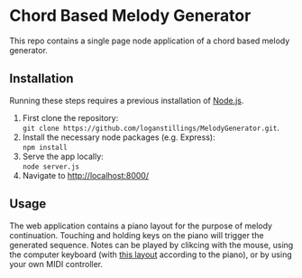 # Chord Based Melody Generator

This repo contains a single page node application of a chord based melody generator.

## Installation

Running these steps requires a previous installation of [Node.js](https://nodejs.org/en/download/).

1. First clone the repository:  
   `git clone https://github.com/loganstillings/MelodyGenerator.git`.
2. Install the necessary node packages (e.g. Express):  
   `npm install`
3. Serve the app locally:  
   `node server.js`
4. Navigate to [http://localhost:8000/](http://localhost:8000/)

## Usage

The web application contains a piano layout for the purpose of melody continuation. Touching and holding keys on the piano will trigger the generated sequence. Notes can be played by clikcing with the mouse, using the computer keyboard (with [this layout](https://camo.githubusercontent.com/29529110d639ed79a04752c036fe301fd15c961b/68747470733a2f2f7261772e6769746875622e636f6d2f6b796c65737465747a2f617564696f6b6579732f6d61737465722f696d616765732f617564696f6b6579732d6d617070696e672d726f7773322e6a7067) according to the piano), or by using your own MIDI controller.
